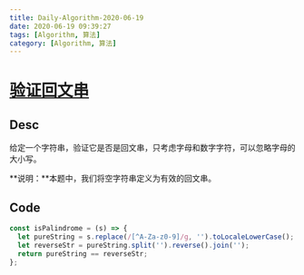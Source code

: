 ```yaml
---
title: Daily-Algorithm-2020-06-19
date: 2020-06-19 09:39:27
tags: [Algorithm, 算法]
category: [Algorithm, 算法]
---
```


# [验证回文串](https://leetcode-cn.com/problems/valid-palindrome/)

## Desc

给定一个字符串，验证它是否是回文串，只考虑字母和数字字符，可以忽略字母的大小写。

**说明：**本题中，我们将空字符串定义为有效的回文串。



## Code

```js
const isPalindrome = (s) => {
  let pureString = s.replace(/[^A-Za-z0-9]/g, '').toLocaleLowerCase();
  let reverseStr = pureString.split('').reverse().join('');
  return pureString == reverseStr;
};
```

